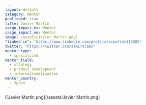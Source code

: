 ```yaml
---
layout: default
category: mentor
published: true
title: Javier Martin
cargo_impact_es: Mentor
cargo_impact_en: Mentor
image: /assets/Javier Martin.png)
"linked-in": "https://www.linkedin.com/profile/view?id=119285"
twitter: "https://twitter.com/almiralabs"
mentor_type: 
  - specialized
mentor_field: 
  - strategy
  - product_development
  - internationalization
mentor_country: 
  - Spain
---
```


![Javier Martin.png](/assets/Javier Martin.png)